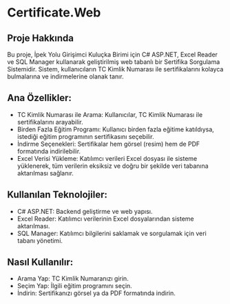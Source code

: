 # Certificate.Web
## Proje Hakkında
Bu proje, İpek Yolu Girişimci Kuluçka Birimi için C# ASP.NET, Excel Reader ve SQL Manager kullanarak geliştirilmiş web tabanlı bir Sertifika Sorgulama Sistemidir. Sistem, kullanıcıların TC Kimlik Numarası ile sertifikalarını kolayca bulmalarına ve indirmelerine olanak tanır.

## Ana Özellikler:
- TC Kimlik Numarası ile Arama: Kullanıcılar, TC Kimlik Numarası ile sertifikalarını arayabilir.
- Birden Fazla Eğitim Programı: Kullanıcı birden fazla eğitime katıldıysa, istediği eğitim programının sertifikasını seçebilir.
- İndirme Seçenekleri: Sertifikalar hem görsel (resim) hem de PDF formatında indirilebilir.
- Excel Verisi Yükleme: Katılımcı verileri Excel dosyası ile sisteme yüklenerek, tüm verilerin eksiksiz ve doğru bir şekilde veri tabanına aktarılması sağlanır.

## Kullanılan Teknolojiler:
- C# ASP.NET: Backend geliştirme ve web yapısı.
- Excel Reader: Katılımcı verilerinin Excel dosyalarından sisteme aktarılması.
- SQL Manager: Katılımcı bilgilerini saklamak ve sorgulamak için veri tabanı yönetimi.

## Nasıl Kullanılır:
- Arama Yap: TC Kimlik Numaranızı girin.
- Seçim Yap: İlgili eğitim programını seçin.
- İndirin: Sertifikanızı görsel ya da PDF formatında indirin.
